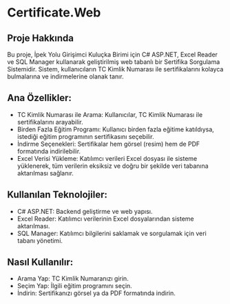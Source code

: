 # Certificate.Web
## Proje Hakkında
Bu proje, İpek Yolu Girişimci Kuluçka Birimi için C# ASP.NET, Excel Reader ve SQL Manager kullanarak geliştirilmiş web tabanlı bir Sertifika Sorgulama Sistemidir. Sistem, kullanıcıların TC Kimlik Numarası ile sertifikalarını kolayca bulmalarına ve indirmelerine olanak tanır.

## Ana Özellikler:
- TC Kimlik Numarası ile Arama: Kullanıcılar, TC Kimlik Numarası ile sertifikalarını arayabilir.
- Birden Fazla Eğitim Programı: Kullanıcı birden fazla eğitime katıldıysa, istediği eğitim programının sertifikasını seçebilir.
- İndirme Seçenekleri: Sertifikalar hem görsel (resim) hem de PDF formatında indirilebilir.
- Excel Verisi Yükleme: Katılımcı verileri Excel dosyası ile sisteme yüklenerek, tüm verilerin eksiksiz ve doğru bir şekilde veri tabanına aktarılması sağlanır.

## Kullanılan Teknolojiler:
- C# ASP.NET: Backend geliştirme ve web yapısı.
- Excel Reader: Katılımcı verilerinin Excel dosyalarından sisteme aktarılması.
- SQL Manager: Katılımcı bilgilerini saklamak ve sorgulamak için veri tabanı yönetimi.

## Nasıl Kullanılır:
- Arama Yap: TC Kimlik Numaranızı girin.
- Seçim Yap: İlgili eğitim programını seçin.
- İndirin: Sertifikanızı görsel ya da PDF formatında indirin.
